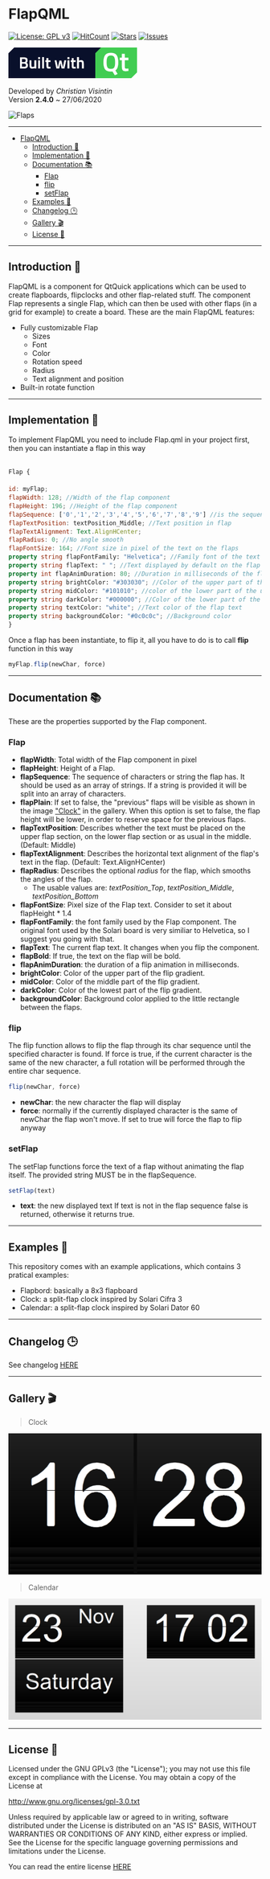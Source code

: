 # FlapQML

[![License: GPL v3](https://img.shields.io/badge/License-GPLv3-blue.svg)](https://www.gnu.org/licenses/gpl-3.0) [![HitCount](http://hits.dwyl.io/ChristianVisintin/FlapQML.svg)](http://hits.dwyl.io/ChristianVisintin/FlapQML) [![Stars](https://img.shields.io/github/stars/ChristianVisintin/FlapQML.svg)](https://github.com/ChristianVisintin/FlapQML) [![Issues](https://img.shields.io/github/issues/ChristianVisintin/FlapQML.svg)](https://github.com/ChristianVisintin/FlapQML/issues)

![BuiltWithQtLogo](img/Built_with_Qt_RGB_logo.png)

Developed by *Christian Visintin*  
Version **2.4.0** ~ 27/06/2020

![Flaps](img/flaps.gif)

---

- [FlapQML](#flapqml)
  - [Introduction 🚀](#introduction-)
  - [Implementation 🎯](#implementation-)
  - [Documentation 📚](#documentation-)
    - [Flap](#flap)
    - [flip](#flip)
    - [setFlap](#setflap)
  - [Examples 🧧](#examples-)
  - [Changelog 🕒](#changelog-)
  - [Gallery 🎬](#gallery-)
  - [License 📜](#license-)

---

## Introduction 🚀

FlapQML is a component for QtQuick applications which can be used to create flapboards, flipclocks and other flap-related stuff.
The component Flap represents a single Flap, which can then be used with other flaps (in a grid for example) to create a board.
These are the main FlapQML features:

- Fully customizable Flap
  - Sizes
  - Font
  - Color
  - Rotation speed
  - Radius
  - Text alignment and position
- Built-in rotate function

---

## Implementation 🎯

To implement FlapQML you need to include Flap.qml in your project first, then you can instantiate a flap in this way

```qml

Flap {

id: myFlap;
flapWidth: 128; //Width of the flap component
flapHeight: 196; //Height of the flap component
flapSequence: ['0','1','2','3','4','5','6','7','8','9'] //is the sequence of strings/characters the flap can display
flapTextPosition: textPosition_Middle; //Text position in flap
flapTextAlignment: Text.AlignHCenter;
flapRadius: 0; //No angle smooth
flapFontSize: 164; //Font size in pixel of the text on the flaps
property string flapFontFamily: "Helvetica"; //Family font of the text on the flap
property string flapText: " "; //Text displayed by default on the flap
property int flapAnimDuration: 80; //Duration in milliseconds of the flip animation
property string brightColor: "#303030"; //Color of the upper part of the upper flap
property string midColor: "#101010"; //color of the lower part of the upper flap and the color of the upper part of the lower flap
property string darkColor: "#000000"; //Color of the lower part of the lower flap
property string textColor: "white"; //Text color of the flap text
property string backgroundColor: "#0c0c0c"; //Background color
}
```

Once a flap has been instantiate, to flip it, all you have to do is to call **flip** function in this way

```qml
myFlap.flip(newChar, force)
```

---

## Documentation 📚

These are the properties supported by the Flap component.

### Flap

- **flapWidth**: Total width of the Flap component in pixel
- **flapHeight**: Height of a Flap.
- **flapSequence**: The sequence of characters or string the flap has. It should be used as an array of strings. If a string is provided it will be split into an array of characters.
- **flapPlain**: If set to false, the "previous" flaps will be visible as shown in the image ["Clock"](#clock) in the gallery. When this option is set to false, the flap height will be lower, in order to reserve space for the previous flaps.
- **flapTextPosition**: Describes whether the text must be placed on the upper flap section, on the lower flap section or as usual in the middle. (Default: Middle)
- **flapTextAlignment**: Describes the horizontal text alignment of the flap's text in the flap. (Default: Text.AlignHCenter)
- **flapRadius**: Describes the optional *radius* for the flap, which smooths the angles of the flap.
  - The usable values are: *textPosition_Top*, *textPosition_Middle*, *textPosition_Bottom*
- **flapFontSize**: Pixel size of the Flap text. Consider to set it about flapHeight * 1.4
- **flapFontFamily**: the font family used by the Flap component. The original font used by the Solari board is very similiar to Helvetica, so I suggest you going with that.
- **flapText**: The current flap text. It changes when you flip the component.
- **flapBold**: If true, the text on the flap will be bold.
- **flapAnimDuration**: the duration of a flip animation in milliseconds.
- **brightColor**: Color of the upper part of the flip gradient.
- **midColor**: Color of the middle part of the flip gradient.
- **darkColor**: Color of the lowest part of the flip gradient.
- **backgroundColor**: Background color applied to the little rectangle between the flaps.

### flip

The flip function allows to flip the flap through its char sequence until the specified character is found. If force is true, if the current character is the same of the new character, a full rotation will be performed through the entire char sequence.

```qml
flip(newChar, force)
```

- **newChar**: the new character the flap will display
- **force**: normally if the currently displayed character is the same of newChar the flap won't move. If set to true will force the flap to flip anyway

### setFlap

The setFlap functions force the text of a flap without animating the flap itself. The provided string MUST be in the flapSequence.

```qml
setFlap(text)
```

- **text**: the new displayed text
If text is not in the flap sequence false is returned, otherwise it returns true.

---

## Examples 🧧

This repository comes with an example applications, which contains 3 pratical examples:

- Flapbord: basically a 8x3 flapboard
- Clock: a split-flap clock inspired by Solari Cifra 3
- Calendar: a split-flap clock inspired by Solari Dator 60

---

## Changelog 🕒

See changelog [HERE](./CHANGELOG.md)

---

## Gallery 🎬

> Clock

![ClockExample](img/Clock.png)

> Calendar

![Calendar](img/Calendar.png)

---

## License 📜

Licensed under the GNU GPLv3 (the "License"); you may not use this file except in compliance with the License. You may obtain a copy of the License at

<http://www.gnu.org/licenses/gpl-3.0.txt>

Unless required by applicable law or agreed to in writing, software distributed under the License is distributed on an "AS IS" BASIS, WITHOUT WARRANTIES OR CONDITIONS OF ANY KIND, either express or implied. See the License for the specific language governing permissions and limitations under the License.

You can read the entire license [HERE](./LICENSE)
